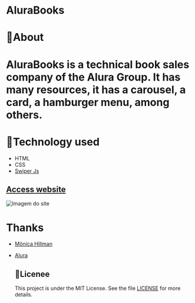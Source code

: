 # AluraBooks
# 📒About
#  AluraBooks is a technical book sales company of the Alura Group. It has many resources, it has a carousel, a card, a hamburger menu, among others.
# 📂Technology used 
- HTML
- CSS
- [Swiper Js](https://swiperjs.com/)

## [Access website](https://saviolss.github.io/AluraBooks/)
![Imagem do site](https://lh3.googleusercontent.com/pw/AP1GczO0pX0zmPMliWLNpaF75BDWt5482ECVcQzqgon6p6XMdYikuVoL_RQkFiTQRCPkp0bnoHlh4oMqkVaXxvQrZERo1mXpA-CuCnJDRnLhD3LSlHRGu0ymAA0_Z_k8TuXTnsfj0j_a_u1ZEq3BuHM9xsq7w_GwA42iSG-PPFmLKUssRofuhinccEDMbEYlMyDN56pHXsAYVjCese2czg1ToJOmjYSqUW5xb76O44kTFlMhWiVievCXmuNfMJCTkg3KkyO7wS4nC0lmppiH0Z9WqaSvKJS36Jy-PUlVhrOg-U3adhcIk8TAAzhU059UtFrIToGkzqaFkN_4yHHkT-aB-d8ztQFLJIcXGZdFZQBnsvxQLNa1qzooLQ_oLokYnA79fReQd1937HOIU-10Y0wl0DdNSi6GzAuEDgT9caevEsNT54japTxAgLPBOmvPFWbcieROlzh5IkbKObFGDWiBBObu_02D_qsma5bnvUCHKkRAYo3tsLjmQrppBbizWczixwh0iIkeovo5pjH2mtNS4444koXctnlPr0cfztdl9Tc1zTjX2YmU9Gb5hyk16EGAZA4n7o5qEa4nsZ0TvpiTQgPuApOGzeyfFMNJq6X_nnEkPc-lTGiQaH8h9OcG9sKjd79j8Udt0PiBy0weOeGwi79G-XEyk-kzjLPCbObZO9SQN2zbiq6xLyzC-iy41FuOaMfOaPWqmer9Us6YQK-8T293KfS5--FfayhaOCxJszT4wccNXG9XUThEpVkuXry4i611Vylnx96pb8fV78WkrTSm-poZ3Xy6xiC9PJMShuhRzJABb9WdgAk7tRO2DiBxvtMhgw2HvxUE1cHyUexkWeBIi7HFV1cUmA4vPq064PF9CGYSwCosyNTsFGbIZj4KiZmwcGcGL5CpG1ynNSjycw=w928-h928-s-no-gm?authuser=0)

#   Thanks
 - [Mônica Hillman](https://www.instagram.com/monihillman?igsh=dzdicXowbzQ0Z2xy)
 
- [Alura](https://www.instagram.com/aluraonline?igsh=MWVzZjVsZXZteG16aA==)

  ## 📃Licenee
  This project is under the MIT License. See the file [LICENSE](https://opensource.org/license/mit) for more details.
